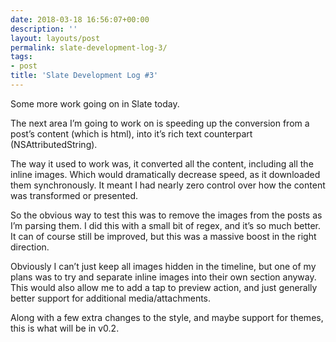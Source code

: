 ```yaml
---
date: 2018-03-18 16:56:07+00:00
description: ''
layout: layouts/post
permalink: slate-development-log-3/
tags:
- post
title: 'Slate Development Log #3'
---
```


<p>Some more work going on in Slate today.</p>
<p>The next area I&#8217;m going to work on is speeding up the conversion from a post&#8217;s content (which is html), into it’s rich text counterpart (NSAttributedString).</p>
<p>The way it used to work was, it converted all the content, including all the inline images. Which would dramatically decrease speed, as it downloaded them synchronously. It meant I had nearly zero control over how the content was transformed or presented.</p>
<p>So the obvious way to test this was to remove the images from the posts as I&#8217;m parsing them. I did this with a small bit of regex, and it&#8217;s so much better. It can of course still be improved, but this was a massive boost in the right direction.</p>
<p>Obviously I can&#8217;t just keep all images hidden in the timeline, but one of my plans was to try and separate inline images into their own section anyway. This would also allow me to add a tap to preview action, and just generally better support for additional media/attachments.</p>
<p>Along with a few extra changes to the style, and maybe support for themes, this is what will be in v0.2.</p>